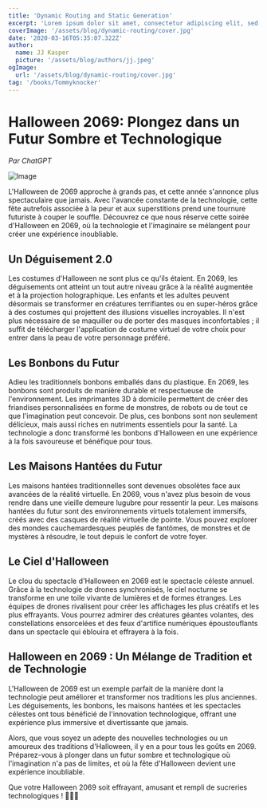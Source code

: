 ```yaml
---
title: 'Dynamic Routing and Static Generation'
excerpt: 'Lorem ipsum dolor sit amet, consectetur adipiscing elit, sed do eiusmod tempor incididunt ut labore et dolore magna aliqua. Praesent elementum facilisis leo vel fringilla est ullamcorper eget. At imperdiet dui accumsan sit amet nulla facilities morbi tempus.'
coverImage: '/assets/blog/dynamic-routing/cover.jpg'
date: '2020-03-16T05:35:07.322Z'
author:
  name: JJ Kasper
  picture: '/assets/blog/authors/jj.jpeg'
ogImage:
  url: '/assets/blog/dynamic-routing/cover.jpg'
tag: '/books/Tommyknocker'
---
```


  # Halloween 2069: Plongez dans un Futur Sombre et Technologique

  *Par ChatGPT*
  
  ![Image](https://resize.elle.fr/original/var/plain_site/storage/images/elle-a-table/les-dossiers-de-la-redaction/news-de-la-redaction/comment-sculpter-une-citrouille-2855656/51365946-22-fre-FR/Comment-sculpter-une-citrouille-pour-Halloween.jpg)
  
  L'Halloween de 2069 approche à grands pas, et cette année s'annonce plus spectaculaire que jamais. Avec l'avancée constante de la technologie, cette fête autrefois associée à la peur et aux superstitions prend une tournure futuriste à couper le souffle. Découvrez ce que nous réserve cette soirée d'Halloween en 2069, où la technologie et l'imaginaire se mélangent pour créer une expérience inoubliable.
  
  ## Un Déguisement 2.0
  
  Les costumes d'Halloween ne sont plus ce qu'ils étaient. En 2069, les déguisements ont atteint un tout autre niveau grâce à la réalité augmentée et à la projection holographique. Les enfants et les adultes peuvent désormais se transformer en créatures terrifiantes ou en super-héros grâce à des costumes qui projettent des illusions visuelles incroyables. Il n'est plus nécessaire de se maquiller ou de porter des masques inconfortables ; il suffit de télécharger l'application de costume virtuel de votre choix pour entrer dans la peau de votre personnage préféré.
  
  ## Les Bonbons du Futur
  
  Adieu les traditionnels bonbons emballés dans du plastique. En 2069, les bonbons sont produits de manière durable et respectueuse de l'environnement. Les imprimantes 3D à domicile permettent de créer des friandises personnalisées en forme de monstres, de robots ou de tout ce que l'imagination peut concevoir. De plus, ces bonbons sont non seulement délicieux, mais aussi riches en nutriments essentiels pour la santé. La technologie a donc transformé les bonbons d'Halloween en une expérience à la fois savoureuse et bénéfique pour tous.
  
  ## Les Maisons Hantées du Futur
  
  Les maisons hantées traditionnelles sont devenues obsolètes face aux avancées de la réalité virtuelle. En 2069, vous n'avez plus besoin de vous rendre dans une vieille demeure lugubre pour ressentir la peur. Les maisons hantées du futur sont des environnements virtuels totalement immersifs, créés avec des casques de réalité virtuelle de pointe. Vous pouvez explorer des mondes cauchemardesques peuplés de fantômes, de monstres et de mystères à résoudre, le tout depuis le confort de votre foyer.
  
  ## Le Ciel d'Halloween
  
  Le clou du spectacle d'Halloween en 2069 est le spectacle céleste annuel. Grâce à la technologie de drones synchronisés, le ciel nocturne se transforme en une toile vivante de lumières et de formes étranges. Les équipes de drones rivalisent pour créer les affichages les plus créatifs et les plus effrayants. Vous pourrez admirer des créatures géantes volantes, des constellations ensorcelées et des feux d'artifice numériques époustouflants dans un spectacle qui éblouira et effrayera à la fois.
  
  ## Halloween en 2069 : Un Mélange de Tradition et de Technologie
  
  L'Halloween de 2069 est un exemple parfait de la manière dont la technologie peut améliorer et transformer nos traditions les plus anciennes. Les déguisements, les bonbons, les maisons hantées et les spectacles célestes ont tous bénéficié de l'innovation technologique, offrant une expérience plus immersive et divertissante que jamais.
  
  Alors, que vous soyez un adepte des nouvelles technologies ou un amoureux des traditions d'Halloween, il y en a pour tous les goûts en 2069. Préparez-vous à plonger dans un futur sombre et technologique où l'imagination n'a pas de limites, et où la fête d'Halloween devient une expérience inoubliable.
  
  Que votre Halloween 2069 soit effrayant, amusant et rempli de sucreries technologiques ! 🎃👻🚀
 